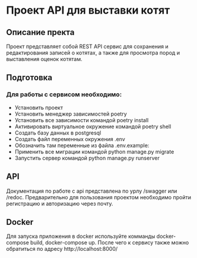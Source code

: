 # Проект API для выставки котят

## Описание пректа

Проект представляет собой REST API сервис для сохранения и редактирования записей о котятах, а также для просмотра пород и выставления оценок котятам.

## Подготовка

### Для работы с сервисом необходимо:

- Установить проект
- Установить менеджер зависимостей poetry
- Установить все зависимости командой poetry install
- Активировать виртуальное окружение командой poetry shell
- Создать базу данных в postgresql
- Создать файл переменных окружения .env
- Обозначить там переменные из файла .env.example:
- Применить все миграции командой python manage.py migrate
- Запустить сервер командой python manage.py runserver

## API

Документация по работе с api представлена по урлу /swagger или /redoc. Предварительно для пользования проектом необходимо пройти регистрацию и авторизацию через почту.

## Docker

Для запуска приложения в docker используйте комманды docker-compose build, docker-compose up. После чего к сервису также можно обратиться по адресу http://localhost:8000/